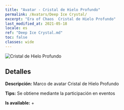 ```yaml
---
title: "Avatar - Cristal de Hielo Profundo"
permalink: /Avatars/Deep Ice Crystal/
excerpt: "Era of Chaos  Cristal de Hielo Profundo"
last_modified_at: 2021-05-18
locale: es
ref: "Deep Ice Crystal.md"
toc: false
classes: wide
---
```

 ![Cristal de Hielo Profundo](/images/a/avatarFrame_91.png)

## Detalles

 **Descripción:** Marco de avatar Cristal de Hielo Profundo 

 **Tips:** Se obtiene mediante la participación en eventos 

 **Is available:**  + 

